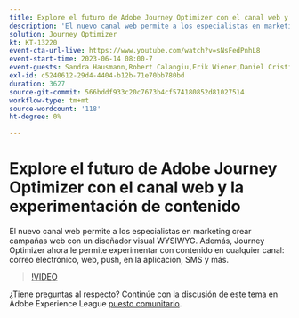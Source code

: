 ```yaml
---
title: Explore el futuro de Adobe Journey Optimizer con el canal web y la experimentación de contenido
description: 'El nuevo canal web permite a los especialistas en marketing crear campañas web con un diseñador visual WYSIWYG. Además, Journey Optimizer ahora le permite experimentar con contenido en cualquier canal: correo electrónico, web, push, en la aplicación, SMS y más.'
solution: Journey Optimizer
kt: KT-13220
event-cta-url-live: https://www.youtube.com/watch?v=sNsFedPnhL8
event-start-time: 2023-06-14 08:00-7
event-guests: Sandra Hausmann,Robert Calangiu,Erik Wiener,Daniel Cristian Popescu
exl-id: c5240612-29d4-4404-b12b-71e70bb780bd
duration: 3627
source-git-commit: 566bddf933c20c7673b4cf574180852d81027514
workflow-type: tm+mt
source-wordcount: '118'
ht-degree: 0%

---
```


# Explore el futuro de Adobe Journey Optimizer con el canal web y la experimentación de contenido

El nuevo canal web permite a los especialistas en marketing crear campañas web con un diseñador visual WYSIWYG. Además, Journey Optimizer ahora le permite experimentar con contenido en cualquier canal: correo electrónico, web, push, en la aplicación, SMS y más.

>[!VIDEO](https://video.tv.adobe.com/v/3420129/?learn=on)

¿Tiene preguntas al respecto? Continúe con la discusión de este tema en Adobe Experience League [puesto comunitario](https://experienceleaguecommunities.adobe.com/t5/journey-optimizer-discussions/experience-league-live-post-session-discussion-explore-the/m-p/599366#M121).
